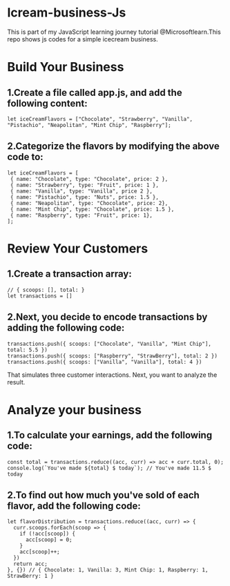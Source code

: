 # Icream-business-Js
This is part of my JavaScript learning journey tutorial @Microsoftlearn.This repo shows js codes for a simple icecream business.

# Build Your Business

## 1.Create a file called app.js, and add the following content:
```
let iceCreamFlavors = ["Chocolate", "Strawberry", "Vanilla", "Pistachio", "Neapolitan", "Mint Chip", "Raspberry"];

```
## 2.Categorize the flavors by modifying the above code to:
```
let iceCreamFlavors = [
 { name: "Chocolate", type: "Chocolate", price: 2 }, 
 { name: "Strawberry", type: "Fruit", price: 1 }, 
 { name: "Vanilla", type: "Vanilla", price 2 }, 
 { name: "Pistachio", type: "Nuts", price: 1.5 }, 
 { name: "Neapolitan", type: "Chocolate", price: 2}, 
 { name: "Mint Chip", type: "Chocolate", price: 1.5 },
 { name: "Raspberry", type: "Fruit", price: 1},
];

```
# Review Your Customers
## 1.Create a transaction array:
```
// { scoops: [], total: }
let transactions = []

```

## 2.Next, you decide to encode transactions by adding the following code:
```
transactions.push({ scoops: ["Chocolate", "Vanilla", "Mint Chip"], total: 5.5 })
transactions.push({ scoops: ["Raspberry", "StrawBerry"], total: 2 })
transactions.push({ scoops: ["Vanilla", "Vanilla"], total: 4 })

```
That simulates three customer interactions. Next, you want to analyze the result.
# Analyze your business
## 1.To calculate your earnings, add the following code:
```
const total = transactions.reduce((acc, curr) => acc + curr.total, 0);
console.log(`You've made ${total} $ today`); // You've made 11.5 $ today

```
## 2.To find out how much you've sold of each flavor, add the following code:
```
let flavorDistribution = transactions.reduce((acc, curr) => {
  curr.scoops.forEach(scoop => {
    if (!acc[scoop]) {
      acc[scoop] = 0;
    }
    acc[scoop]++;
  })
  return acc;
}, {}) // { Chocolate: 1, Vanilla: 3, Mint Chip: 1, Raspberry: 1, StrawBerry: 1 }

```
